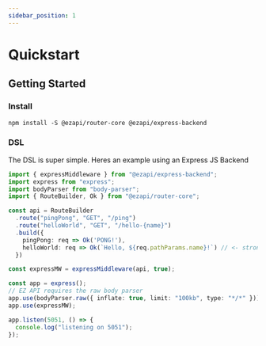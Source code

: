 ```yaml
---
sidebar_position: 1
---
```


# Quickstart

## Getting Started

### Install

`npm install -S @ezapi/router-core @ezapi/express-backend`

### DSL

The DSL is super simple. Heres an example using an Express JS Backend

```typescript
import { expressMiddleware } from "@ezapi/express-backend";
import express from "express";
import bodyParser from "body-parser";
import { RouteBuilder, Ok } from "@ezapi/router-core";

const api = RouteBuilder
  .route("pingPong", "GET", "/ping")
  .route("helloWorld", "GET", "/hello-{name}")
  .build({
    pingPong: req => Ok('PONG!'),
    helloWorld: req => Ok(`Hello, ${req.pathParams.name}!`) // <- strongly typed pathParams
  })

const expressMW = expressMiddleware(api, true);

const app = express();
// EZ API requires the raw body parser
app.use(bodyParser.raw({ inflate: true, limit: "100kb", type: "*/*" }));
app.use(expressMW);

app.listen(5051, () => {
  console.log("listening on 5051");
});

```